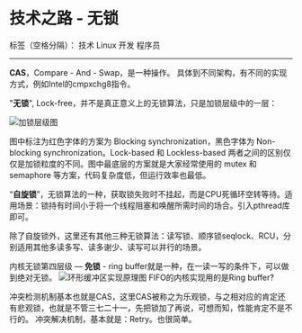 # 技术之路 - 无锁

标签（空格分隔）： 技术 Linux 开发 程序员

---

**CAS**，Compare - And - Swap，是一种操作。
具体到不同架构，有不同的实现方式，例如Intel的cmpxchg8指令。

"**无锁**", Lock-free，并不是真正意义上的无锁算法，只是加锁层级中的一层：

![加锁层级图][1]

图中标注为红色字体的方案为 Blocking synchronization，黑色字体为 Non-blocking synchronization。Lock-based 和 Lockless-based 两者之间的区别仅仅是加锁粒度的不同。图中最底层的方案就是大家经常使用的 mutex 和 semaphore 等方案，代码复杂度低，但运行效率也最低。

“**自旋锁**”，无锁算法的一种，获取锁失败时不挂起，而是CPU死循环空转等待。适用场景：锁持有时间小于将一个线程阻塞和唤醒所需时间的场合。引入pthread库即可。

除了自旋锁外，这里还有其他三种无锁算法：读写锁、顺序锁seqlock、RCU，分别适用其他多读多写、读多谢少、读写可以并行的场景。

内核无锁第四层级 — **免锁** - ring buffer就是一种，在一读一写的条件下，可以做到绝对无锁。
![环形缓冲区实现原理图][2]
FIFO的内核实现用的是Ring buffer?

  [1]: http://www.ibm.com/developerworks/cn/linux/l-cn-lockfree/image001.jpg "加锁层级图"
  [2]: http://www.ibm.com/developerworks/cn/linux/l-cn-lockfree/image002.jpg "环形缓冲区实现原理图"
  
  冲突检测机制基本也就是CAS，这里CAS被称之为乐观锁，与之相对应的肯定还有悲观锁，也就是不管三七二十一，先把锁加了再说，可想而知，性能肯定不是不行的。
  冲突解决机制，基本就是：Retry。也很简单。
